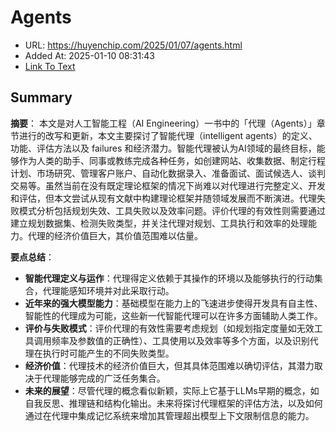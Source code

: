 # Agents
- URL: https://huyenchip.com/2025/01/07/agents.html
- Added At: 2025-01-10 08:31:43
- [Link To Text](2025-01-10-agents_raw.md)

## Summary
**摘要**：
本文是对人工智能工程（AI Engineering）一书中的「代理（Agents）」章节进行的改写和更新，本文主要探讨了智能代理（intelligent agents）的定义、功能、评估方法以及 failures 和经济潜力。智能代理被认为AI领域的最终目标，能够作为人类的助手、同事或教练完成各种任务，如创建网站、收集数据、制定行程计划、市场研究、管理客户账户、自动化数据录入、准备面试、面试候选人、谈判交易等。虽然当前在没有既定理论框架的情况下尚难以对代理进行完整定义、开发和评估，但本文尝试从现有文献中构建理论框架并随领域发展而不断演进。代理失败模式分析包括规划失效、工具失败以及效率问题。评价代理的有效性则需要通过建立规划数据集、检测失败类型，并关注代理对规划、工具执行和效率的处理能力。代理的经济价值巨大，其价值范围难以估量。

**要点总结**：
- **智能代理定义与运作**：代理得定义依赖于其操作的环境以及能够执行的行动集合，代理能感知环境并对此采取行动。
- **近年来的强大模型能力**：基础模型在能力上的飞速进步使得开发具有自主性、智能性的代理成为可能，这些新一代智能代理可以在许多方面辅助人类工作。
- **评价与失败模式**：评价代理的有效性需要考虑规划（如规划指定度量如无效工具调用频率及参数值的正确性）、工具使用以及效率等多个方面，以及识别代理在执行时可能产生的不同失败类型。
- **经济价值**：代理技术的经济价值巨大，但其具体范围难以确切评估，其潜力取决于代理能够完成的广泛任务集合。
- **未来的展望**：尽管代理的概念看似新颖，实际上它基于LLMs早期的概念，如自我反思、推理链和结构化输出。未来将探讨代理框架的评估方法，以及如何通过在代理中集成记忆系统来增加其管理超出模型上下文限制信息的能力。
